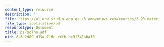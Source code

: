 ```yaml
---
content_type: resource
description: ''
file: https://ol-ocw-studio-app-qa.s3.amazonaws.com/courses/3-20-materials-at-equilibrium-sma-5111-fall-2003/8e3e2d09d15a716eedfbbc3f340bba18_ps7solns.pdf
file_type: application/pdf
resourcetype: Document
title: ps7solns.pdf
uid: 8e3e2d09-d15a-716e-edfb-bc3f340bba18
---
```

